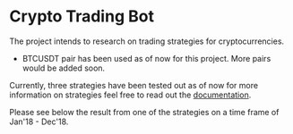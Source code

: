 # Crypto Trading Bot

The project intends to research on trading strategies for cryptocurrencies.

* BTCUSDT pair has been used as of now for this project. More pairs
would be added soon.




Currently, three strategies have been tested out as of now for more information 
on strategies feel free to read out the [documentation](https://github.com/fhashim/crypto_trading/blob/main/Documentation/Trading%20Documentation.pdf).


Please see below the result from one of the strategies on a time frame of Jan'18 - Dec'18.

